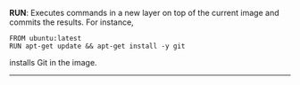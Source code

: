 **RUN**: Executes commands in a new layer on top of the current image and commits the results. For instance,
```docker
FROM ubuntu:latest
RUN apt-get update && apt-get install -y git 
```
installs Git in the image.

---